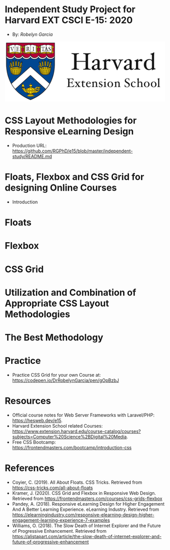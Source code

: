 # Independent Study Project for Harvard EXT CSCI E-15: 2020
+ By: *Robelyn Garcia*

<img src="images/hes-logo.png">

# CSS Layout Methodologies for Responsive eLearning Design
+ Production URL: <https://github.com/RGPhD/e15/blob/master/independent-study/README.md>

# Floats, Flexbox and CSS Grid for designing Online Courses
+ Introduction

# Floats

# Flexbox

# CSS Grid

# Utilization and Combination of Appropriate CSS Layout Methodologies

# The Best Methodology

# Practice
+ Practice CSS Grid for your own Course at: <https://codepen.io/DrRobelynGarcia/pen/gOpBzbJ>

# Resources
+ Official course notes for Web Server Frameworks with Laravel/PHP: <https://hesweb.dev/e15>.
+ Harvard Extension School related Courses: <https://www.extension.harvard.edu/course-catalog/courses?subjects=Computer%20Science%2BDigital%20Media>.
+ Free CSS Bootcamp: <https://frontendmasters.com/bootcamp/introduction-css>

# References
+ Coyier, C. (2019). All About Floats.  CSS Tricks.  Retrieved from 
    <https://css-tricks.com/all-about-floats>
+ Kramer, J. (2020).  CSS Grid and Flexbox in Responsive Web Design.  Retrieved from 
    <https://frontendmasters.com/courses/css-grids-flexbox>
+ Pandey, A.  (2018).  Responsive eLearning Design for Higher Engagement And A
    Better Learning Experience.  eLearning Industry.  Retrieved from 
    <https://elearningindustry.com/responsive-elearning-design-higher-engagement-learning-experience-7-examples>
+ Williams, O. (2018).  The Slow Death of Internet Explorer and the Future of 
    Progressive  Enhancement.  Retrieved from <https://alistapart.com/article/the-slow-death-of-internet-explorer-and-future-of-progressive-enhancement>
